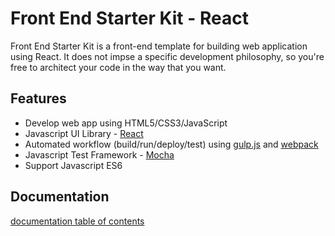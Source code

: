 # Front End Starter Kit - React

Front End Starter Kit is a front-end template for building web application using React.
It does not impse a specific development philosophy, so you're free to architect your code in the way that you want.

## Features

* Develop web app using HTML5/CSS3/JavaScript
* Javascript UI Library - [React](http://facebook.github.io/react/)
* Automated workflow (build/run/deploy/test) using [gulp.js](http://gulpjs.com) and [webpack](https://webpack.github.io)
* Javascript Test Framework - [Mocha](https://mochajs.org)
* Support Javascript ES6

## Documentation

[documentation table of contents](doc/TOC.md)
